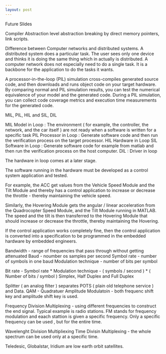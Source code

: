 ```yaml
---
layout: post
---
```


Future Slides

Compiler
Abstraction level
abstraction breaking by direct memory pointers, link scripts.

Difference between Computer networks and distributed systems.
A distributed system does a particular task. The user sees only one device and thinks it is doing the same thing which in actually is distributed.
A computer network does not especially need to do a single task. It is a backbone for the application to do the tasks it wants.


A processor-in-the-loop (PIL) simulation cross-compiles generated source code, and then downloads and runs object
code on your target hardware. By comparing normal and PIL simulation results, you can test the numerical
equivalence of your model and the generated code. During a PIL simulation, you can collect code coverage metrics
and execution time measurements for the generated code.


MIL, PIL, HIL and SIL, DIL

MIL Model in Loop : The environment ( for example, the controller, the network, and the car itself ) are not ready when a software is written for a specific task
PIL Processor in Loop : Generate software code and then run the verification process on the target processor.
HIL Hardware in Loop
SIL Software in Loop : Generate software code for example from matlab and then run the verification process on the host computer.
DIL : Driver in loop

The hardware in loop comes at a later stage.


The software running in the hardware must be developed as a control system application and tested.

For example, the ACC get values from the Vehicle Speed Module and the Tilt Module and thereby has a control
application to increase or decrease the throttle - thereby maintaining the vehicle speed.

Similarly, the Hovering Module gets the angular / linear acceleration from the Quadrocopter Speed Module, and the Tilt Module running in MATLAB. The speed and the tilt is then transferred to the Hovering Module that should increase or decrease the throttle, thereby maintaining the Hovering.

If the control application works completely fine, then the control application is converted into a specification to be programmed
in the embedded hardware by embedded engineers.



Bandwidth - range of frequencies that pass through without getting attenuated
Baud - noumber os samples per second
Symbol rate - number of symbols in one baud
Modulation technique - number of bits per symbol

Bit rate - Symbol rate * Modulation technique - ( symbols / second ) * ( Number of bits / symbol )
Simplex, Half Duplex and Full Duplex

Splitter ( an analog filter )  separates POTS ( plain old telephone service ) and Data.
QAM - Quadratuer Amplitude Modulatoin - both frequenc shift key and amplitude shift key is used.

Frequency Division Multiplexing - using different frequencies to construct the end signal. Typical example is radio stations. FM stands for frequency modulation and eaach
stattion is given a specific frequency. Only a specific frequency can be used , but for the entire time.

Wavelenght Division Multipliexing
Time Divisin Multiplexing - the whole spectrum can be used only at a specific time.

Teledesic, Globalstar, Iridium are low earth orbit satellites.
